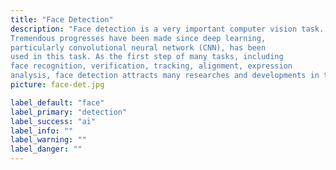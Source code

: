 ```yaml
---
title: "Face Detection"
description: "Face detection is a very important computer vision task.
Tremendous progresses have been made since deep learning,
particularly convolutional neural network (CNN), has been
used in this task. As the first step of many tasks, including
face recognition, verification, tracking, alignment, expression
analysis, face detection attracts many researches and developments in the academia and the industry."
picture: face-det.jpg

label_default: "face" 
label_primary: "detection"
label_success: "ai"
label_info: ""
label_warning: ""
label_danger: ""
---
```

